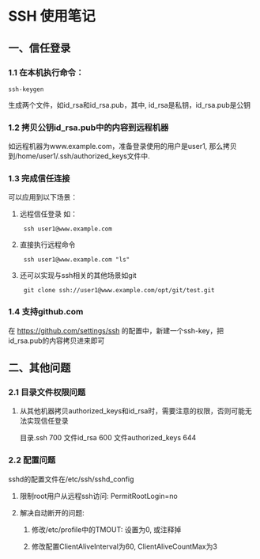 SSH 使用笔记
====

一、信任登录
----

### 1.1 在本机执行命令：

    ssh-keygen

生成两个文件，如id_rsa和id_rsa.pub，其中, id_rsa是私钥，id_rsa.pub是公钥

### 1.2 拷贝公钥id_rsa.pub中的内容到远程机器

如远程机器为www.example.com，准备登录使用的用户是user1, 那么拷贝到/home/user1/.ssh/authorized_keys文件中.

### 1.3 完成信任连接

可以应用到以下场景：

1. 远程信任登录 如：

        ssh user1@www.example.com

2. 直接执行远程命令

        ssh user1@www.example.com "ls"

3. 还可以实现与ssh相关的其他场景如git

        git clone ssh://user1@www.example.com/opt/git/test.git

### 1.4 支持github.com

  在 https://github.com/settings/ssh 的配置中，新建一个ssh-key，把id_rsa.pub的内容拷贝进来即可

二、其他问题
----

### 2.1 目录文件权限问题

1. 从其他机器拷贝authorized_keys和id_rsa时，需要注意的权限，否则可能无法实现信任登录

    目录.ssh 700
    文件id_rsa 600
    文件authorized_keys 644

### 2.2 配置问题

sshd的配置文件在/etc/ssh/sshd_config

1. 限制root用户从远程ssh访问: PermitRootLogin=no

2. 解决自动断开的问题:

   1) 修改/etc/profile中的TMOUT: 设置为0, 或注释掉

   2) 修改配置ClientAliveInterval为60, ClientAliveCountMax为3
